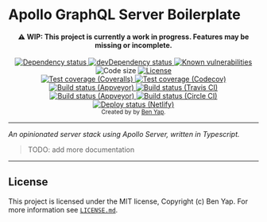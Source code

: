 # Apollo GraphQL Server Boilerplate

<div align="center"><strong>⚠️ WIP: This project is currently a work in progress. Features may be missing or incomplete.</strong></div>

<br/>

<div align="center">
  <!-- Dependency status -->
  <a href="https://david-dm.org/bwyap/apollo-graphql-server-boilerplate">
    <img src="https://david-dm.org/bwyap/apollo-graphql-server-boilerplate.svg" alt="Dependency status" />
  </a>
  <!-- devDependency status -->
  <a href="https://david-dm.org/bwyap/apollo-graphql-server-boilerplate#info=devDependencies">
    <img src="https://david-dm.org/bwyap/apollo-graphql-server-boilerplate/dev-status.svg" alt="devDependency status" />
  </a>
  <!-- Known vulnerabilities -->
  <a href="https://snyk.io/test/github/bwyap/apollo-graphql-server-boilerplate?targetFile=package.json">
    <img src="https://snyk.io/test/github/bwyap/apollo-graphql-server-boilerplate/badge.svg?targetFile=package.json" alt="Known vulnerabilities" style="max-width:100%;" />
  </a>
  <!-- Code size -->
  <img src="https://img.shields.io/github/languages/code-size/bwyap/apollo-graphql-server-boilerplate.svg" alt="Code size" />
  
  <!-- License -->
  <a href="https://github.com/bwyap/apollo-graphql-server-boilerplate/blob/master/LICENSE.md">
    <img src="https://img.shields.io/github/license/bwyap/apollo-graphql-server-boilerplate.svg" alt="License" />
  </a>
</div>
<div align="center">
  <!-- Test Coverage - Coveralls -->
  <a href="https://coveralls.io/r/bwyap/apollo-graphql-server-boilerplate">
    <img src="https://coveralls.io/repos/github/bwyap/apollo-graphql-server-boilerplate/badge.svg" alt="Test coverage (Coveralls)" />
  </a>
  <!-- Test Coverage - Codecov -->
  <a href="https://codecov.io/gh/bwyap/apollo-graphql-server-boilerplate">
    <img src="https://codecov.io/gh/bwyap/apollo-graphql-server-boilerplate/branch/master/graph/badge.svg" alt="Test coverage (Codecov)" />
  </a>
  <!-- Tests - Appveyor -->
  <a href="https://ci.appveyor.com/project/bwyap/apollo-graphql-server-boilerplate">
    <img src="https://img.shields.io/appveyor/tests/bwyap/apollo-graphql-server-boilerplate.svg" alt="Build status (Appveyor)" />
  </a>
  <!-- Build Status - Travis CI -->
  <a href="https://travis-ci.org/bwyap/apollo-graphql-server-boilerplate">
    <img src="https://travis-ci.org/bwyap/apollo-graphql-server-boilerplate.svg?branch=master" alt="Build status (Travis CI)" />
  </a>
  <!-- Build Status - Appveyor -->
  <a href="https://ci.appveyor.com/project/bwyap/apollo-graphql-server-boilerplate">
    <img src="https://ci.appveyor.com/api/projects/status/bx1ukbj359gbeshl?svg=true" alt="Build status (Appveyor)" />
  </a>
  <!-- Build Status - CircleCI -->
  <a href="https://circleci.com/gh/bwyap/apollo-graphql-server-boilerplate">
    <img src="https://img.shields.io/circleci/project/github/bwyap/apollo-graphql-server-boilerplate.svg?logo=CircleCI" alt="Build status (Circle CI)" />
  </a>
  <!-- Deploy Status - Netlify -->
  <a href="https://app.netlify.com/sites/apollo-graphql-server-boilerplate/deploys">
    <img src="https://img.shields.io/badge/dynamic/json.svg?url=https://api.netlify.com/api/v1/sites/apollo-graphql-server-boilerplate.netlify.com/deploys&label=deploy&query=$[0].state&colorB=blue" alt="Deploy status (Netlify)" />
  </a>
</div>

<div align="center">
  <sub>Created by by <a href="https://github.com/bwyap">Ben Yap</a>.</sub>
</div>

---

*An opinionated server stack using Apollo Server, written in Typescript.*

> TODO: add more documentation

---


## License

This project is licensed under the MIT license, Copyright (c) Ben Yap.
For more information see [`LICENSE.md`](https://github.com/bwyap/apollo-graphql-server-boilerplate/blob/master/LICENSE.md).

